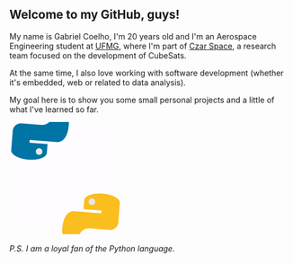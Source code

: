 ## Welcome to my GitHub, guys!

My name is Gabriel Coelho, I'm 20 years old and I'm an Aerospace Engineering student at <a href="https://ufmg.br/a-universidade">UFMG</a>, where I'm part of <a href="https://www.instagram.com/czarspace/">Czar Space</a>, a research team focused on the development of CubeSats. 

At the same time, I also love working with software development (whether it's embedded, web or related to data analysis).

My goal here is to show you some small personal projects and a little of what I've learned so far.

<img src="py.gif" alt="pyGIF" width="200" height="200"/>

*P.S. I am a loyal fan of the Python language.*

